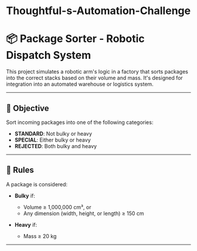 # Thoughtful-s-Automation-Challenge

# 📦 Package Sorter - Robotic Dispatch System

This project simulates a robotic arm's logic in a factory that sorts packages into the correct stacks based on their volume and mass. It's designed for integration into an automated warehouse or logistics system.

---

## 🚀 Objective

Sort incoming packages into one of the following categories:

- **STANDARD**: Not bulky or heavy
- **SPECIAL**: Either bulky or heavy
- **REJECTED**: Both bulky and heavy

---

## 📐 Rules

A package is considered:
- **Bulky** if:
  - Volume ≥ 1,000,000 cm³, or
  - Any dimension (width, height, or length) ≥ 150 cm

- **Heavy** if:
  - Mass ≥ 20 kg

---
